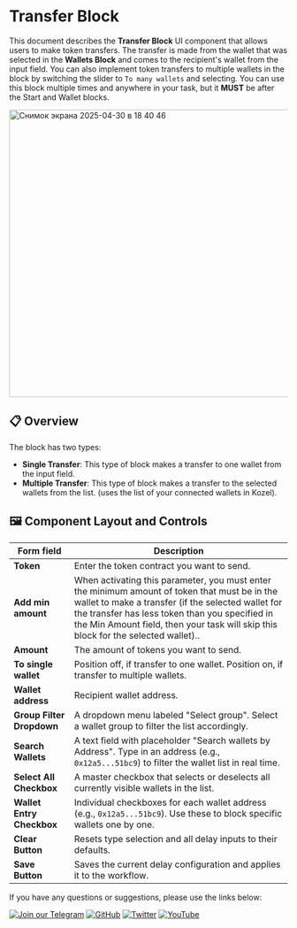 # Transfer Block

This document describes the **Transfer Block** UI component that allows users to make token transfers. The transfer is made from the wallet that was selected in the **Wallets Block** and comes to the recipient's wallet from the input field. You can also implement token transfers to multiple wallets in the block by switching the slider to `To many wallets` and selecting. You can use this block multiple times and anywhere in your task, but it **MUST** be after the Start and Wallet blocks.

<img width="520" alt="Снимок экрана 2025-04-30 в 18 40 46" src="https://github.com/user-attachments/assets/98b96d37-1a82-4a7e-9b5a-9fe774a513ba" />

## 📋 Overview

The block has two types:

- **Single Transfer**: This type of block makes a transfer to one wallet from the input field.
- **Multiple Transfer**: This type of block makes a transfer to the selected wallets from the list. (uses the list of your connected wallets in Kozel).

## 🖼 Component Layout and Controls

| Form field                   | Description                                                                                           |
|------------------------------|-------------------------------------------------------------------------------------------------------|
| **Token**                    | Enter the token contract you want to send.                            |
| **Add min amount**           | When activating this parameter, you must enter the minimum amount of token that must be in the wallet to make a transfer (if the selected wallet for the transfer has less token than you specified in the Min Amount field, then your task will skip this block for the selected wallet)..                                    |
| **Amount**                   | The amount of tokens you want to send.                      |
| **To single wallet**         | Position off, if transfer to one wallet. Position on, if transfer to multiple wallets.                     |
| **Wallet address**           | Recipient wallet address.         |
| **Group Filter Dropdown**    | A dropdown menu labeled "Select group". Select a wallet group to filter the list accordingly.                                                        |
| **Search Wallets**           | A text field with placeholder "Search wallets by Address". Type in an address (e.g., `0x12a5...51bc9`) to filter the wallet list in real time.       |
| **Select All Checkbox**      | A master checkbox that selects or deselects all currently visible wallets in the list.                                                               |
| **Wallet Entry Checkbox**    | Individual checkboxes for each wallet address (e.g., `0x12a5...51bc9`). Use these to block specific wallets one by one.                             |
| **Clear Button**             | Resets type selection and all delay inputs to their defaults.                                         |
| **Save Button**              | Saves the current delay configuration and applies it to the workflow.                                 |

If you have any questions or suggestions, please use the links below:

[![Join our Telegram](https://img.shields.io/badge/Telegram-2CA5E0?style=for-the-badge&logo=telegram&logoColor=white)](https://t.me/hidden_coding)
[![GitHub](https://img.shields.io/badge/GitHub-181717?style=for-the-badge&logo=github&logoColor=white)](https://github.com/HiddenCodeDevs/)
[![Twitter](https://img.shields.io/badge/Twitter-1DA1F2?style=for-the-badge&logo=x&logoColor=white)](https://x.com/hidden_coding)
[![YouTube](https://img.shields.io/badge/YouTube-FF0000?style=for-the-badge&logo=youtube&logoColor=white)](https://www.youtube.com/@flaming_chameleon)
